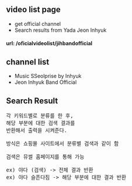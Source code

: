 ## video list page
<ul>
    <li>get official channel</li>
    <li>Search results from Yada Jeon Inhyuk</li>
</ul>

#### url: /oficialvideolist/jihbandofficial

## channel list
<ul>
    <li>Music SSeolprise by Inhyuk</li>
    <li>Jeon Inhyuk Band Official</li>
</ul>

## Search Result
<pre>
각 키워드별로 분류를 한 후,
해당 부분에 대한 검색 결과를
반환해서 출력을 시켜준다.

방식은 쇼핑몰 사이트에서 분류별 검색과 같이 함

검색은 뮤썰 홈페이지를 통해 가능

ex) 야다 (검색) -> 전체 결과 반환
ex) 야다 슬픈다짐 -> 해당 부분에 대한 결과 반환
</pre>
